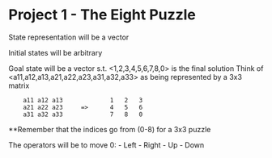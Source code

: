 # Project 1 - The Eight Puzzle

State representation will be a vector

Initial states will be arbitrary

Goal state will be a vector s.t. <1,2,3,4,5,6,7,8,0> is the final solution
Think of <a11,a12,a13,a21,a22,a23,a31,a32,a33> as being represented by a 3x3 matrix 

        a11 a12 a13             1   2   3
        a21 a22 a23     =>      4   5   6
        a31 a32 a33             7   8   0

   **Remember that the indices go from (0-8) for a 3x3 puzzle


The operators will be to move 0:
        - Left
        - Right
        - Up
        - Down
